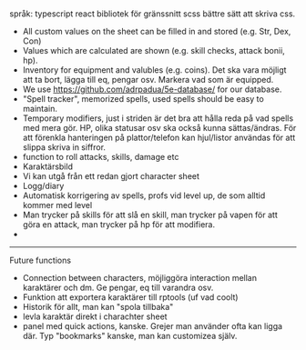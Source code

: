
#

språk: typescript
react bibliotek för gränssnitt
scss bättre sätt att skriva css.


* All custom values on the sheet can be filled in and stored (e.g. Str, Dex, Con)
* Values which are calculated are shown (e.g. skill checks, attack bonii, hp).
* Inventory for equipment and valubles (e.g. coins). Det ska vara möjligt att ta bort, lägga till eq, pengar osv.
  Markera vad som är equipped.
* We use https://github.com/adrpadua/5e-database/ for our database.
* "Spell tracker", memorized spells, used spells should be easy to maintain. 
* Temporary modifiers, just i striden är det bra att hålla reda på vad spells med mera gör.
  HP, olika statusar osv ska också kunna sättas/ändras. För att förenkla hanteringen på plattor/telefon kan
  hjul/listor användas för att slippa skriva in siffror.
* function to roll attacks, skills, damage etc
* Karaktärsbild
* Vi kan utgå från ett redan gjort character sheet
* Logg/diary
* Automatisk korrigering av spells, profs vid level up, de som alltid kommer med level
* Man trycker på skills för att slå en skill, man trycker på vapen för att göra en attack, man trycker på hp för att modifiera.
* 



-----------------------------------------------------------------------------------------------------------------


Future functions

* Connection between characters, möjliggöra interaction mellan karaktärer och dm. Ge pengar, eq till varandra osv.
* Funktion att exportera karaktärer till rptools (uf vad coolt)
* Historik för allt, man kan "spola tillbaka"
* levla karaktär direkt i charachter sheet
* panel med quick actions, kanske. Grejer man använder ofta kan ligga där. Typ "bookmarks" kanske, man kan customizea själv. 
